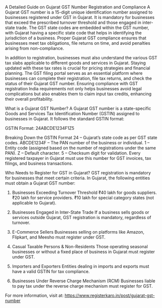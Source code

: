 A Detailed Guide on Gujarat GST Number Registration and Compliance
A Gujarat GST number is a 15-digit unique identification number assigned to businesses registered under GST in Gujarat. It is mandatory for businesses that exceed the prescribed turnover threshold and those engaged in inter-state trade. The GST state codes are embedded within the GST number, with Gujarat having a specific state code that helps in identifying the jurisdiction of a business. Proper Gujarat GST compliance ensures that businesses meet tax obligations, file returns on time, and avoid penalties arising from non-compliance.

In addition to registration, businesses must also understand the various GST tax slabs applicable to different goods and services in Gujarat. Staying updated with these tax rates is crucial for pricing strategies and financial planning. The GST filing portal serves as an essential platform where businesses can complete their registration, file tax returns, and check the status of their Gujarat GST number. Ensuring compliance with GST registration India requirements not only helps businesses avoid legal complications but also enables them to claim input tax credits, enhancing their overall profitability.

What is a Gujarat GST Number?
A Gujarat GST number is a state-specific Goods and Services Tax Identification Number (GSTIN) assigned to businesses in Gujarat. It follows the standard GSTIN format:

GSTIN Format: 24ABCDE1234F1Z5

Breaking Down the GSTIN Format
24 – Gujarat’s state code as per GST state codes.
ABCDE1234F – The PAN number of the business or individual.
1 – Entity code (assigned based on the number of registrations under the same PAN).
Z – Default character.
5 – Checksum digit for validation.
Every registered taxpayer in Gujarat must use this number for GST invoices, tax filings, and business transactions.

Who Needs to Register for GST in Gujarat?
GST registration is mandatory for businesses that meet certain criteria. In Gujarat, the following entities must obtain a Gujarat GST number:

1. Businesses Exceeding Turnover Threshold
₹40 lakh for goods suppliers.
₹20 lakh for service providers.
₹10 lakh for special category states (not applicable to Gujarat).
2. Businesses Engaged in Inter-State Trade
If a business sells goods or services outside Gujarat, GST registration is mandatory, regardless of turnover.

3. E-Commerce Sellers
Businesses selling on platforms like Amazon, Flipkart, and Meesho must register under GST.

4. Casual Taxable Persons & Non-Residents
Those operating seasonal businesses or without a fixed place of business in Gujarat must register under GST.

5. Importers and Exporters
Entities dealing in imports and exports must have a valid GSTIN for tax compliance.

6. Businesses Under Reverse Charge Mechanism (RCM)
Businesses liable to pay tax under the reverse charge mechanism must register for GST.

For more information, visit at: https://www.registerkaro.in/post/gujarat-gst-number

